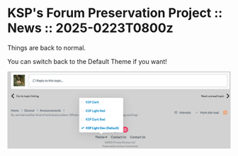 # KSP's Forum Preservation Project :: News :: 2025-0223T0800z

Things are back to normal.

You can switch back to the Default Theme if you want!

![Changing theme back](./content/changing-theme-back.png#FullWidth)
